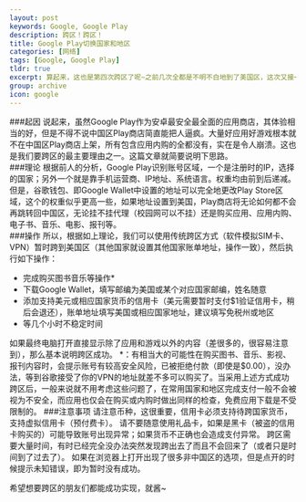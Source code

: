 ```yaml
---
layout: post
keywords: Google, Google Play
description: 跨区！跨区！
title: Google Play切换国家和地区 
categories: [网络]
tags: [Google, Google Play]
tldr: true
excerpt: 算起来，这也是第四次跨区了呢~之前几次全都是不明不白地到了美国区，这次又接一个任务，应该也算是驾轻就熟了吧~
group: archive
icon: google
---
```


###起因
说起来，虽然Google Play作为安卓最安全最全面的应用商店，其体验相当的好，但是不得不说中国区Play商店简直能把人逼疯。大量好应用好游戏根本就不在中国区Play商店上架，所有包含应用内购的全都没有，实在是令人崩溃。这也是我们要跨区的最主要理由之一。这篇文章就简要说明下思路。  
###理论
根据前人的分析，Google Play识别账号区域，一个是注册时的IP，选择的国家；另外一个就是靠手机运营商、IP地址、系统语言。权重均由前到后递减。但是，谷歌钱包、即Google Wallet中设置的地址可以完全地更改Play Store区域，这个的权重似乎更高一些，如果地址设置到美国，Play商店将无论如何都不会再跳转回中国区，无论挂不挂代理（校园网可以不挂）还是购买应用、应用内购、电子书、音乐、电影、报刊等。  
###操作
所以，根据如上理论，我们可以使用传统跨区方式（软件模拟SIM卡、VPN）暂时跨到美国区（其他国家就设置其他国家账单地址，操作一致），然后执行如下操作：
<ul>
<li>完成购买图书音乐等操作*</li>
<li>下载Google Wallet，填写邮编为美国或某个对应国家邮编，姓名随意</li>
<li>添加支持美元或相应国家货币的信用卡（美元需要暂时支付$1验证信用卡，稍后会退还），账单地址填写美国或相应国家地址，建议填写免税州或地区</li>
<li>等几个小时不稳定时间</li>
</ul>
如果最终电脑打开直接显示除了应用和游戏以外的内容（差很多的，很容易注意到），那么基本说明跨区成功。
*：有相当大的可能性在购买图书、音乐、影视、报刊内容时，会提示账号有较高安全风险，已被拒绝付款（即使是$0.00），没办法，等到谷歌接受了你的VPN的地址就差不多可以购买了。当采用上述方式成功跨区后，一般来说就不用考虑这些问题了，在常用国家和地区完成支付一般不会被视为不安全，而应用也仅会在购买或内购时做出同样的检查，免费应用下载是不受限制的。  
###注意事项
请注意币种，这很重要，信用卡必须支持待跨国家货币，支持虚拟信用卡（预付费卡）。  
请不要随意使用礼品卡，如果是黑卡（被盗的信用卡购买的）可能导致账号出现异常；如果货币不正确也会造成支付异常。  
跨区需要大量时间，有时已经完全没办法突然发现跨出去了而且不会回来了（或者只是时间到了过去了）。  
如果在浏览器上打开出现了很多非中国区的选项，但是点开的时候提示未知错误，即为暂时没有成功。  
  
希望想要跨区的朋友们都能成功实现，就酱~
